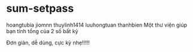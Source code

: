 # sum-setpass
hoangtubia
jiomnn
thuylinh1414
luuhongtuan
thanhbien
Một thư viện giúp bạn tính tổng của 2 số bất kỳ

Đơn giản, dễ dùng, cực kỳ nhẹ!!!!!
